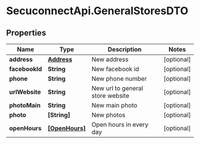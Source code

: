 # SecuconnectApi.GeneralStoresDTO

## Properties
Name | Type | Description | Notes
------------ | ------------- | ------------- | -------------
**address** | [**Address**](Address.md) | New address | [optional] 
**facebookId** | **String** | New facebook id | [optional] 
**phone** | **String** | New phone number | [optional] 
**urlWebsite** | **String** | New url to general store website | [optional] 
**photoMain** | **String** | New main photo | [optional] 
**photo** | **[String]** | New photos | [optional] 
**openHours** | [**[OpenHours]**](OpenHours.md) | Open hours in every day | [optional] 


